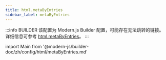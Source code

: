 ```yaml
---
title: html.metaByEntries
sidebar_label: metaByEntries
---
```


:::info BUILDER
该配置为 Modern.js Builder 配置，可能存在无法跳转的链接。详细信息可参考 [html.metaByEntries](https://modernjs.dev/builder/zh/api/config-html.html#html-metabyentries)。
:::

import Main from '@modern-js/builder-doc/zh/config/html/metaByEntries.md'

<Main />
